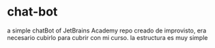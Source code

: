 # chat-bot
a simple chatBot of JetBrains Academy
repo creado de improvisto, era necesario cubirlo para cubrir con mi curso.
la estructura es muy simple
